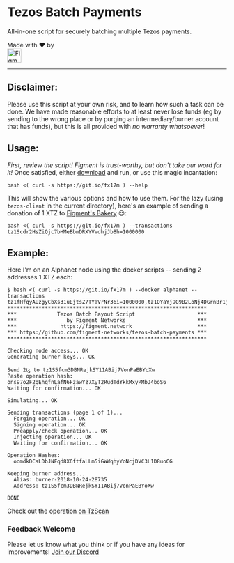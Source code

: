 # Tezos Batch Payments
All-in-one script for securely batching multiple Tezos payments.


Made with :heart: by<br/>
<a href='https://figment.network'><img alt='Figment Networks' src='https://figment.network/figment-logo.png' height='32px' align='bottom' /></a>

----

## Disclaimer:

Please use this script at your own risk, and to learn how such a task can be done. We have made reasonable efforts to at least never lose funds (eg by sending to the wrong place or by purging an intermediary/burner account that has funds), but this is all provided with _no warranty whatsoever_!

## Usage:

_First, review the script! Figment is trust-worthy, but don't take our word for it!_ Once satisfied, either [download](https://git.io/fx17m) and run, or use this magic incantation:

    bash <( curl -s https://git.io/fx17m ) --help
    
This will show the various options and how to use them. For the lazy (using `tezos-client` in the current directory), here's an example of sending a donation of 1 XTZ to [Figment's Bakery](https://figment.network/tezos/bakery) :wink::

    bash <( curl -s https://git.io/fx17m ) --transactions tz1Scdr2HsZiQjc7bHMeBbmDRXYVvdhjJbBh=1000000

## Example:

Here I'm on an Alphanet node using the docker scripts -- sending 2 addresses 1 XTZ each:

``` plain
$ bash <( curl -s https://git.io/fx17m ) --docker alphanet --transactions tz1fHfqyAUzgyCbXs31uEjtsZ7TYaVrNr36i=1000000,tz1QYaYj9G9B2LoNj4DGrnBr1jNpb5R6VdT6=1000000
****************************************************************
***             Tezos Batch Payout Script                    ***
***                by Figment Networks                       ***
***              https://figment.network                     ***
*** https://github.com/figment-networks/tezos-batch-payments ***
****************************************************************

Checking node access... OK
Generating burner keys... OK

Send 2ꜩ to tz1S5fcm3DBNRejkSY11ABij7VonPaEBYoXw
Paste operation hash: ons97o2F2qEhqfnLafN6FzawYz7XyT2RudTdYkkMxyPMbJ4boS6
Waiting for confirmation... OK

Simulating... OK

Sending transactions (page 1 of 1)...
  Forging operation... OK
  Signing operation... OK
  Preapply/check operation... OK
  Injecting operation... OK
  Waiting for confirmation... OK

Operation Hashes:
  oomdkDCsLDbJNFqd8X6ftfaLLm5iGWWqhyYoNcjDVC3L1D8uoCG

Keeping burner address...
  Alias: burner-2018-10-24-28735
  Address: tz1S5fcm3DBNRejkSY11ABij7VonPaEBYoXw

DONE
```

Check out the operation [on TzScan](http://alphanet.tzscan.io/oomdkDCsLDbJNFqd8X6ftfaLLm5iGWWqhyYoNcjDVC3L1D8uoCG)

### Feedback Welcome

Please let us know what you think or if you have any ideas for improvements! [Join our Discord](https://discord.gg/zqBZ2UG)
